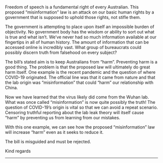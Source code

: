 Freedom of speech is a fundamental right of every Australian. This proposed “misinformation” law is an attack on our basic
human rights by a government that is supposed to uphold those rights, not stifle them.

The government is attempting to place upon itself an impossible burden of objectivity. No government body has the wisdom or
ability to sort out what is true and what isn’t. We’ve never had so much information available at our fingertips in all of human
history. The amount of information that can be accessed online is incredibly vast. What group of bureaucrats could possibly
discern truth from falsehood on every subject?

The bill’s stated aim is to keep Australians from “harm”. Preventing harm is a good thing. The problem is that the proposed law
will ultimately do great harm itself. One example is the recent pandemic and the question of where COVID-19 originated. The
official line was that it came from nature and that the lab origin was “misinformation” that could “harm” our relationship with
China.

Now we have learned that the virus likely did come from the Wuhan lab. What was once called “misinformation” is now quite
possibly the truth! The question of COVID-19’s origin is vital so that we can avoid a repeat scenario. Censoring truthful
reporting about the lab leak theory will itself cause “harm” by preventing us from learning from our mistakes.

With this one example, we can see how the proposed “misinformation” law will increase “harm” even as it seeks to reduce it.

The bill is misguided and must be rejected.

Kind regards


-----

